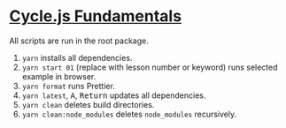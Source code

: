 # [Cycle.js Fundamentals](https://egghead.io/courses/cycle-js-fundamentals)

All scripts are run in the root package.

1. `yarn` installs all dependencies.
2. `yarn start 01` (replace with lesson number or keyword) runs selected example in browser.
3. `yarn format` runs Prettier.
4. `yarn latest`, <kbd>A</kbd>, <kbd>Return</kbd> updates all dependencies.
5. `yarn clean` deletes build directories.
6. `yarn clean:node_modules` deletes `node_modules` recursively.
